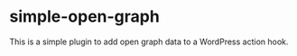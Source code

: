 simple-open-graph
=================

This is a simple plugin to add open graph data to a WordPress action hook.
